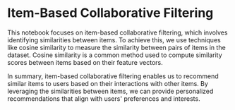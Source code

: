 # Item-Based Collaborative Filtering

This notebook focuses on item-based collaborative filtering, which involves identifying similarities between items. To achieve this, we use techniques like cosine similarity to measure the similarity between pairs of items in the dataset. Cosine similarity is a common method used to compute similarity scores between items based on their feature vectors.

In summary, item-based collaborative filtering enables us to recommend similar items to users based on their interactions with other items. By leveraging the similarities between items, we can provide personalized recommendations that align with users' preferences and interests.